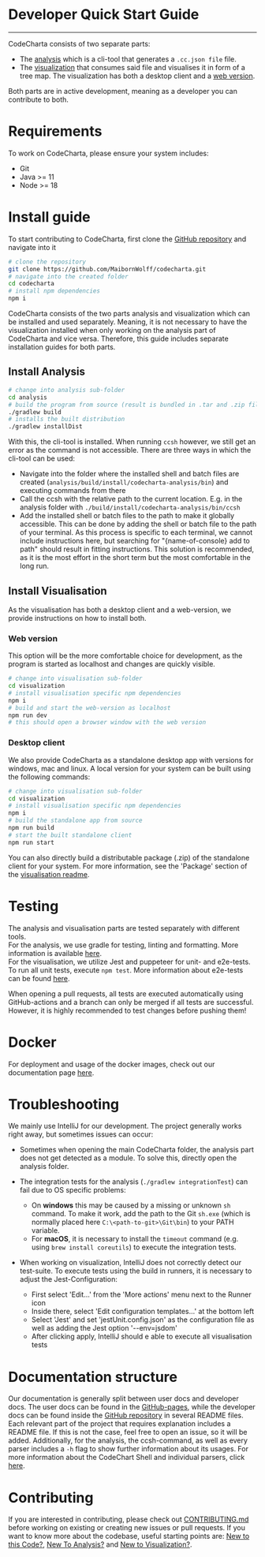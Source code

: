 # Developer Quick Start Guide

---

CodeCharta consists of two separate parts:

-   The [analysis](https://maibornwolff.github.io/codecharta/docs/analysis/) which is a cli-tool that generates a `.cc.json file` file.
-   The [visualization](https://maibornwolff.github.io/codecharta/docs/visualization/) that consumes said file and visualises it in form of a tree map. The visualization has both a desktop client and a [web version](https://maibornwolff.github.io/codecharta/visualization/app/index.html?file=codecharta.cc.json.gz&file=codecharta_analysis.cc.json.gz).

Both parts are in active development, meaning as a developer you can contribute to both.

# Requirements

To work on CodeCharta, please ensure your system includes:

-   Git
-   Java >= 11
-   Node >= 18

# Install guide

To start contributing to CodeCharta, first clone the [GitHub repository](https://github.com/MaibornWolff/codecharta) and navigate into it

```bash
# clone the repository
git clone https://github.com/MaibornWolff/codecharta.git
# navigate into the created folder
cd codecharta
# install npm dependencies
npm i
```

CodeCharta consists of the two parts analysis and visualization which can be installed and used separately.
Meaning, it is not necessary to have the visualization installed when only working on the analysis part of CodeCharta and vice versa.
Therefore, this guide includes separate installation guides for both parts.

## Install Analysis

```bash
# change into analysis sub-folder
cd analysis
# build the program from source (result is bundled in .tar and .zip files)
./gradlew build
# installs the built distribution
./gradlew installDist
```

With this, the cli-tool is installed. When running `ccsh` however, we still get an error as the command is not accessible.
There are three ways in which the cli-tool can be used:

-   Navigate into the folder where the installed shell and batch files are created (`analysis/build/install/codecharta-analysis/bin`) and executing commands from there
-   Call the ccsh with the relative path to the current location. E.g. in the analysis folder with `./build/install/codecharta-analysis/bin/ccsh`
-   Add the installed shell or batch files to the path to make it globally accessible. This can be done by adding the shell or batch file to the path of your terminal.
    As this process is specific to each terminal, we cannot include instructions here, but searching for "{name-of-console} add to path" should result in fitting instructions.
    This solution is recommended, as it is the most effort in the short term but the most comfortable in the long run.

## Install Visualisation

As the visualisation has both a desktop client and a web-version, we provide instructions on how to install both.

### Web version

This option will be the more comfortable choice for development, as the program is started as localhost and changes are quickly visible.

```bash
# change into visualisation sub-folder
cd visualization
# install visualisation specific npm dependencies
npm i
# build and start the web-version as localhost
npm run dev
# this should open a browser window with the web version
```

### Desktop client

We also provide CodeCharta as a standalone desktop app with versions for windows, mac and linux. A local version for your system can be built using the following commands:

```bash
# change into visualisation sub-folder
cd visualization
# install visualisation specific npm dependencies
npm i
# build the standalone app from source
npm run build
# start the built standalone client
npm run start
```

You can also directly build a distributable package (.zip) of the standalone client for your system.
For more information, see the 'Package' section of the [visualisation readme](https://github.com/MaibornWolff/codecharta/tree/main/visualization#package).

# Testing

The analysis and visualisation parts are tested separately with different tools. \
For the analysis, we use gradle for testing, linting and formatting. More information is available [here](https://maibornwolff.github.io/codecharta/docs/new-to-code-analysis/#testing).\
For the visualisation, we utilize Jest and puppeteer for unit- and e2e-tests. To run all unit tests, execute `npm test`. More information about e2e-tests can be found [here](https://maibornwolff.github.io/codecharta/dev-guide/e2e-testing-with-puppeteer/).

When opening a pull requests, all tests are executed automatically using GitHub-actions and a branch can only be merged if all tests are successful. However, it is highly recommended to test changes before pushing them!

# Docker

For deployment and usage of the docker images, check out our documentation page [here](https://maibornwolff.github.io/codecharta/docs/docker-containers/).

# Troubleshooting

We mainly use IntelliJ for our development. The project generally works right away, but sometimes issues can occur:

-   Sometimes when opening the main CodeCharta folder, the analysis part does not get detected as a module. To solve this, directly open the analysis folder.
-   The integration tests for the analysis (`./gradlew integrationTest`) can fail due to OS specific problems:

    -   On **windows** this may be caused by a missing or unknown `sh` command.
        To make it work, add the path to the Git `sh.exe` (which is normally placed here `C:\<path-to-git>\Git\bin`) to your PATH variable.
    -   For **macOS**, it is necessary to install the `timeout` command (e.g. using `brew install coreutils`) to execute the integration tests.

-   When working on visualization, IntelliJ does not correctly detect our test-suite. To execute tests using the build in runners,
    it is necessary to adjust the Jest-Configuration:
    -   First select 'Edit...' from the 'More actions' menu next to the Runner icon
    -   Inside there, select 'Edit configuration templates...' at the bottom left
    -   Select 'Jest' and set 'jestUnit.config.json' as the configuration file as well as adding the Jest option '--env=jsdom'
    -   After clicking apply, IntelliJ should e able to execute all visualisation tests

# Documentation structure

Our documentation is generally split between user docs and developer docs.
The user docs can be found in the [GitHub-pages](https://maibornwolff.github.io/codecharta/docs/quick-start-guide/),
while the developer docs can be found inside the [GitHub repository](https://github.com/MaibornWolff/codecharta) in several README files.
Each relevant part of the project that requires explanation includes a README file.
If this is not the case, feel free to open an issue, so it will be added.
Additionally, for the analysis, the ccsh-command, as well as every parser includes a `-h` flag to show further information about its usages.
For more information about the CodeChart Shell and individual parsers, click [here](https://maibornwolff.github.io/codecharta/docs/ccsh/).

# Contributing

If you are interested in contributing, please check out [CONTRIBUTING.md](https://github.com/MaibornWolff/codecharta/blob/main/CONTRIBUTING.md) before working on existing or creating new issues or pull requests.
If you want to know more about the codebase, useful starting points are:
[New to this Code?](https://maibornwolff.github.io/codecharta/docs/new-to-code/),
[New To Analysis?](https://maibornwolff.github.io/codecharta/docs/new-to-code-analysis/) and
[New to Visualization?](https://maibornwolff.github.io/codecharta/docs/new-to-code-visualization/).

